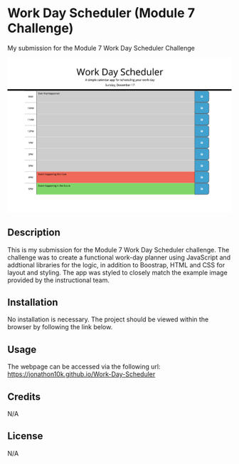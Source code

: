 # Work Day Scheduler (Module 7 Challenge)
My submission for the Module 7 Work Day Scheduler Challenge

![Work Day Scheduler preview ](./assets/images/screenshot.png)

## Description

This is my submission for the Module 7 Work Day Scheduler challenge. The challenge was to create a functional work-day planner using JavaScript and addtional libraries for the logic, in addition to Boostrap, HTML and CSS for layout and styling. The app was styled to closely match the example image provided by the instructional team.

## Installation

No installation is necessary. The project should be viewed within the browser by following the link below.

## Usage

The webpage can be accessed via the following url: https://jonathon10k.github.io/Work-Day-Scheduler


## Credits

N/A

## License

N/A